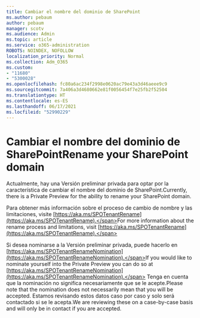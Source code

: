 ```yaml
---
title: Cambiar el nombre del dominio de SharePoint
ms.author: pebaum
author: pebaum
manager: scotv
ms.audience: Admin
ms.topic: article
ms.service: o365-administration
ROBOTS: NOINDEX, NOFOLLOW
localization_priority: Normal
ms.collection: Adm_O365
ms.custom:
- "11680"
- "5300028"
ms.openlocfilehash: fc80a6ac234f2998e0620ac79e43a3d46aeee9c9
ms.sourcegitcommit: 7a406a3d4680662e81f0056454f7e25fb2f52504
ms.translationtype: HT
ms.contentlocale: es-ES
ms.lasthandoff: 06/17/2021
ms.locfileid: "52990229"
---
```

# <a name="rename-your-sharepoint-domain"></a><span data-ttu-id="f45bd-102">Cambiar el nombre del dominio de SharePoint</span><span class="sxs-lookup"><span data-stu-id="f45bd-102">Rename your SharePoint domain</span></span>

<span data-ttu-id="f45bd-103">Actualmente, hay una Versión preliminar privada para optar por la característica de cambiar el nombre del dominio de SharePoint.</span><span class="sxs-lookup"><span data-stu-id="f45bd-103">Currently, there is a Private Preview for the ability to rename your SharePoint domain.</span></span>

<span data-ttu-id="f45bd-104">Para obtener más información sobre el proceso de cambio de nombre y las limitaciones, visite [https://aka.ms/SPOTenantRename](https://aka.ms/SPOTenantRename).</span><span class="sxs-lookup"><span data-stu-id="f45bd-104">For more information about the rename process and limitations, visit [https://aka.ms/SPOTenantRename](https://aka.ms/SPOTenantRename).</span></span>

<span data-ttu-id="f45bd-105">Si desea nominarse a la Versión preliminar privada, puede hacerlo en [https://aka.ms/SPOTenantRenameNomination](https://aka.ms/SPOTenantRenameNomination).</span><span class="sxs-lookup"><span data-stu-id="f45bd-105">If you would like to nominate yourself into the Private Preview you can do so at [https://aka.ms/SPOTenantRenameNomination](https://aka.ms/SPOTenantRenameNomination).</span></span> <span data-ttu-id="f45bd-106">Tenga en cuenta que la nominación no significa necesariamente que se le acepte.</span><span class="sxs-lookup"><span data-stu-id="f45bd-106">Please note that the nomination does not necessarily mean that you will be accepted.</span></span> <span data-ttu-id="f45bd-107">Estamos revisando estos datos caso por caso y solo será contactado si se le acepta.</span><span class="sxs-lookup"><span data-stu-id="f45bd-107">We are reviewing these on a case-by-case basis and will only be in contact if you are accepted.</span></span>
